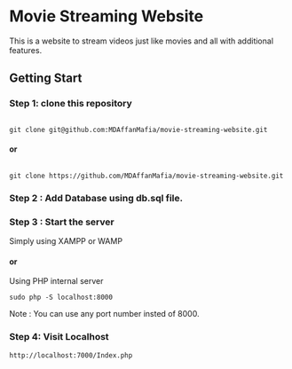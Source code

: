 # Movie Streaming Website
This is a website to stream videos just like movies and all with additional features.

## Getting Start

### Step 1: clone this repository
```

git clone git@github.com:MDAffanMafia/movie-streaming-website.git
```

#### or 

```

git clone https://github.com/MDAffanMafia/movie-streaming-website.git
```
### Step 2 : Add Database using db.sql file.

### Step 3 : Start the server
Simply using XAMPP or WAMP

#### or 

Using PHP internal server 
``` 
sudo php -S localhost:8000
```
Note : You can use any port number insted of 8000.

### Step 4: Visit Localhost
```
http://localhost:7000/Index.php
```
